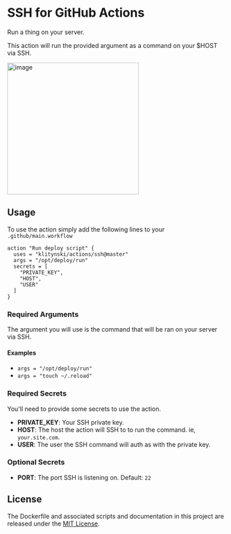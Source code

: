 # SSH for GitHub Actions

Run a thing on your server.

This action will run the provided argument as a command on your $HOST via SSH.

<img width="303" alt="image" src="https://user-images.githubusercontent.com/260/47310459-3eb48a80-d605-11e8-867f-702182404b51.png">

## Usage

To use the action simply add the following lines to your `.github/main.workflow`

```
action "Run deploy script" {
  uses = "klitynski/actions/ssh@master"
  args = "/opt/deploy/run"
  secrets = [
    "PRIVATE_KEY",
    "HOST",
    "USER"
  ]
}
```

### Required Arguments

The argument you will use is the command that will be ran on your server via SSH.

#### Examples

* ```args = "/opt/deploy/run"```
* ```args = "touch ~/.reload"```

### Required Secrets

You'll need to provide some secrets to use the action.

* **PRIVATE_KEY**: Your SSH private key.
* **HOST**: The host the action will SSH to to run the command. ie, `your.site.com`.
* **USER**: The user the SSH command will auth as with the private key.

### Optional Secrets

* **PORT**: The port SSH is listening on. Default: `22`

## License

The Dockerfile and associated scripts and documentation in this project are released under the [MIT License](LICENSE).
